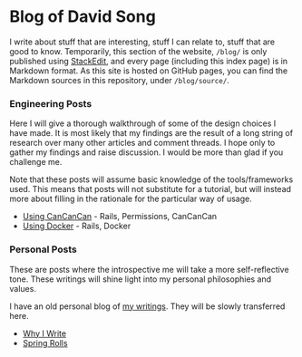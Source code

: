Blog of David Song
==================

I write about stuff that are interesting, stuff I can relate to, stuff that are good to know. Temporarily, this section of the website, `/blog/` is only published using [StackEdit](https://stackedit.io/), and every page (including this index page) is in Markdown format. As this site is hosted on GitHub pages, you can find the Markdown sources in this repository, under `/blog/source/`.

### Engineering Posts

Here I will give a thorough walkthrough of some of the design choices I have made. It is most likely that my findings are the result of a long string of research over many other articles and comment threads. I hope only to gather my findings and raise discussion. I would be more than glad if you challenge me. 

Note that these posts will assume basic knowledge of the tools/frameworks used. This means that posts will not substitute for a tutorial, but will instead more about filling in the rationale for the particular way of usage. 


- [Using CanCanCan](using-cancancan.html) - Rails, Permissions, CanCanCan
- [Using Docker](using-docker.html) - Rails, Docker

### Personal Posts

These are posts where the introspective me will take a more self-reflective tone. These writings will shine light into my personal philosophies and values.

I have an old personal blog of [my writings](https://thetransitiveaxiom.wordpress.com/). They will be slowly transferred here.

- [Why I Write](why-i-write.html)
- [Spring Rolls](spring-rolls.html)

